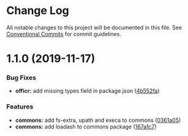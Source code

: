 # Change Log

All notable changes to this project will be documented in this file. See
[Conventional Commits](https://conventionalcommits.org) for commit guidelines.

# 1.1.0 (2019-11-17)

### Bug Fixes

- **officr:** add missing types field in package.json
  ([4b552fa](https://github.com/stasson/officr/commit/4b552fa7743084e984c6a74a8da21bd2e5528224))

### Features

- **commons:** add fs-extra, upath and execa to commons
  ([0361a05](https://github.com/stasson/officr/commit/0361a0512c641b61e8f6f618fefe84a5bd3deced))
- **commons:** add loadash to commons package
  ([167a1c7](https://github.com/stasson/officr/commit/167a1c712fc1f970277b16b927f69c2fe6878327))
